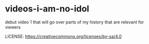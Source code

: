# videos-i-am-no-idol
debut video 1 that will go over parts of my history that are relevant for viewers

LICENSE: https://creativecommons.org/licenses/by-sa/4.0
